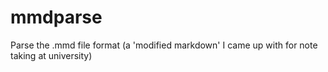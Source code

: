 # mmdparse
Parse the .mmd file format (a 'modified markdown' I came up with for note taking at university)

